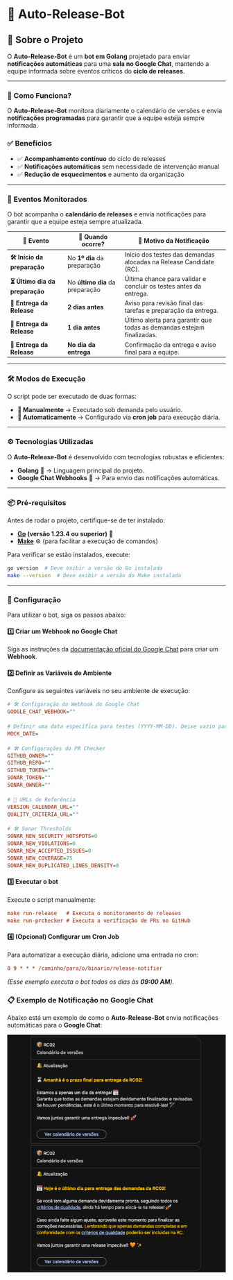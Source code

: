 # 🚀 Auto-Release-Bot

## 📌 Sobre o Projeto

O **Auto-Release-Bot** é um **bot em Golang** projetado para enviar **notificações automáticas** para uma **sala no Google Chat**, mantendo a equipe informada sobre eventos críticos do **ciclo de releases**.

---

### 📢 Como Funciona?

O **Auto-Release-Bot** monitora diariamente o calendário de versões e envia **notificações programadas** para garantir que a equipe esteja sempre informada.

### ✅ Benefícios

- ✅ **Acompanhamento contínuo** do ciclo de releases
- ✅ **Notificações automáticas** sem necessidade de intervenção manual
- ✅ **Redução de esquecimentos** e aumento da organização

---

### 📅 Eventos Monitorados

O bot acompanha o **calendário de releases** e envia notificações para garantir que a equipe esteja sempre atualizada.

| 🚨 **Evento**                   | 📅 **Quando ocorre?**           | 🔔 **Motivo da Notificação**                                           |
| ------------------------------- | ------------------------------- | ---------------------------------------------------------------------- |
| **🛠 Início da preparação**      | No **1º dia** da preparação     | Início dos testes das demandas alocadas na Release Candidate (RC).     |
| **⏳ Último dia da preparação** | No **último dia** da preparação | Última chance para validar e concluir os testes antes da entrega.      |
| **🚀 Entrega da Release**       | **2 dias antes**                | Aviso para revisão final das tarefas e preparação da entrega.          |
| **🚀 Entrega da Release**       | **1 dia antes**                 | Último alerta para garantir que todas as demandas estejam finalizadas. |
| **🚀 Entrega da Release**       | **No dia da entrega**           | Confirmação da entrega e aviso final para a equipe.                    |

---

### 🛠 **Modos de Execução**

O script pode ser executado de duas formas:

- **🔹 Manualmente** → Executado sob demanda pelo usuário.
- **🔹 Automaticamente** → Configurado via **cron job** para execução diária.

---

### ⚙️ Tecnologias Utilizadas

O **Auto-Release-Bot** é desenvolvido com tecnologias robustas e eficientes:

- **Golang** 🦫 → Linguagem principal do projeto.
- **Google Chat Webhooks** 💬 → Para envio das notificações automáticas.

---

### 📦 Pré-requisitos

Antes de rodar o projeto, certifique-se de ter instalado:

- **[Go](https://golang.org/doc/install) (versão 1.23.4 ou superior)** 🦫
- **[Make](https://www.gnu.org/software/make/)** ⚙️ (para facilitar a execução de comandos)

Para verificar se estão instalados, execute:

```sh
go version  # Deve exibir a versão do Go instalada
make --version  # Deve exibir a versão do Make instalada
```

---

### 🔧 Configuração

Para utilizar o bot, siga os passos abaixo:

#### 1️⃣ **Criar um Webhook no Google Chat**

Siga as instruções da [documentação oficial do Google Chat](https://support.google.com/chat/answer/7655820?hl=en&co=GENIE.Platform%3DDesktop) para criar um **Webhook**.

#### 2️⃣ **Definir as Variáveis de Ambiente**

Configure as seguintes variáveis no seu ambiente de execução:

```ini
# 🛠️ Configuração do Webhook do Google Chat
GOOGLE_CHAT_WEBHOOK=""

# Definir uma data específica para testes (YYYY-MM-DD). Deixe vazio para usar a data atual.
MOCK_DATE=

# 🛠️ Configurações do PR Checker
GITHUB_OWNER=""
GITHUB_REPO=""
GITHUB_TOKEN=""
SONAR_TOKEN=""
SONAR_OWNER=""

# 📅 URLs de Referência
VERSION_CALENDAR_URL=""
QUALITY_CRITERIA_URL=""

# 🛠️ Sonar Thresholds
SONAR_NEW_SECURITY_HOTSPOTS=0
SONAR_NEW_VIOLATIONS=0
SONAR_NEW_ACCEPTED_ISSUES=0
SONAR_NEW_COVERAGE=75
SONAR_NEW_DUPLICATED_LINES_DENSITY=0
```

#### 3️⃣ **Executar o bot**

Execute o script manualmente:

```ini
make run-release   # Executa o monitoramento de releases
make run-prchecker # Executa a verificação de PRs no GitHub
```

#### 4️⃣ **(Opcional) Configurar um Cron Job**

Para automatizar a execução diária, adicione uma entrada no cron:

```ini
0 9 * * * /caminho/para/o/binario/release-notifier
```

_(Esse exemplo executa o bot todos os dias às **09:00 AM**)._

### 📋 Exemplo de Notificação no Google Chat

Abaixo está um exemplo de como o **Auto-Release-Bot** envia notificações automáticas para o **Google Chat**:

![Exemplo de Notificação no Google Chat](https://raw.githubusercontent.com/lucasoliveiraw00/auto-release-bot/7e4bf03036258e3e69143ef19b9fe12557f10cdb/assets/google-chat-notification.png)
